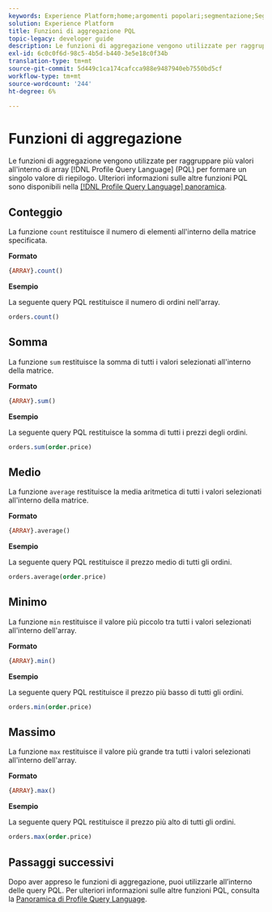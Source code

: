 ```yaml
---
keywords: Experience Platform;home;argomenti popolari;segmentazione;Segmentazione;Servizio di segmentazione;pql;PQL;Lingua query profilo;funzioni di aggregazione;aggregazione;
solution: Experience Platform
title: Funzioni di aggregazione PQL
topic-legacy: developer guide
description: Le funzioni di aggregazione vengono utilizzate per raggruppare più valori all’interno degli array PQL (Profile Query Language) per creare un singolo valore di riepilogo.
exl-id: 6c0c0f6d-98c5-4b5d-b440-3e5e18c0f34b
translation-type: tm+mt
source-git-commit: 5d449c1ca174cafcca988e9487940eb7550bd5cf
workflow-type: tm+mt
source-wordcount: '244'
ht-degree: 6%

---
```


# Funzioni di aggregazione

Le funzioni di aggregazione vengono utilizzate per raggruppare più valori all&#39;interno di array [!DNL Profile Query Language] (PQL) per formare un singolo valore di riepilogo. Ulteriori informazioni sulle altre funzioni PQL sono disponibili nella [[!DNL Profile Query Language] panoramica](./overview.md).

## Conteggio

La funzione `count` restituisce il numero di elementi all&#39;interno della matrice specificata.

**Formato**

```sql
{ARRAY}.count()
```

**Esempio**

La seguente query PQL restituisce il numero di ordini nell&#39;array.

```sql
orders.count()
```

## Somma

La funzione `sum` restituisce la somma di tutti i valori selezionati all&#39;interno della matrice.

**Formato**

```sql
{ARRAY}.sum()
```

**Esempio**

La seguente query PQL restituisce la somma di tutti i prezzi degli ordini.

```sql
orders.sum(order.price)
```

## Medio

La funzione `average` restituisce la media aritmetica di tutti i valori selezionati all&#39;interno della matrice.

**Formato**

```sql
{ARRAY}.average()
```

**Esempio**

La seguente query PQL restituisce il prezzo medio di tutti gli ordini.

```sql
orders.average(order.price)
```

## Minimo

La funzione `min` restituisce il valore più piccolo tra tutti i valori selezionati all&#39;interno dell&#39;array.

**Formato**

```sql
{ARRAY}.min()
```

**Esempio**

La seguente query PQL restituisce il prezzo più basso di tutti gli ordini.

```sql
orders.min(order.price)
```

## Massimo

La funzione `max` restituisce il valore più grande tra tutti i valori selezionati all&#39;interno dell&#39;array.

**Formato**

```sql
{ARRAY}.max()
```

**Esempio**

La seguente query PQL restituisce il prezzo più alto di tutti gli ordini.

```sql
orders.max(order.price)
```

## Passaggi successivi

Dopo aver appreso le funzioni di aggregazione, puoi utilizzarle all’interno delle query PQL. Per ulteriori informazioni sulle altre funzioni PQL, consulta la [Panoramica di Profile Query Language](./overview.md).
